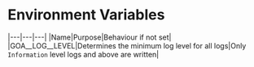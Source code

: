 # Environment Variables

|---|---|---|
|Name|Purpose|Behaviour if not set|
|GOA__LOG__LEVEL|Determines the minimum log level for all logs|Only `Information` level logs and above are written|